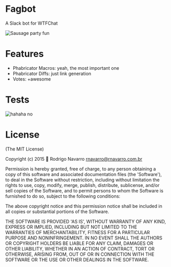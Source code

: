 # Fagbot

A Slack bot for WTFChat

![Sausage party fun](https://dl.dropboxusercontent.com/u/732128/sausages.gif)

# Features

- Phabricator Macros: yeah, the most important one
- Phabricator Diffs: just link generation
- Votes: +awesome

# Tests
![hahaha no](https://dl.dropboxusercontent.com/u/732128/81f2deb5142749624159709399_700wa_0.gif)

# License
(The MIT License)

Copyright (c) 2015 :eggplant: Rodrigo Navarro rnavarro@rnavarro.com.br 

Permission is hereby granted, free of charge, to any person obtaining a copy of this software and associated documentation files (the 'Software'), to deal in the Software without restriction, including without limitation the rights to use, copy, modify, merge, publish, distribute, sublicense, and/or sell copies of the Software, and to permit persons to whom the Software is furnished to do so, subject to the following conditions:

The above copyright notice and this permission notice shall be included in all copies or substantial portions of the Software.

THE SOFTWARE IS PROVIDED 'AS IS', WITHOUT WARRANTY OF ANY KIND, EXPRESS OR IMPLIED, INCLUDING BUT NOT LIMITED TO THE WARRANTIES OF MERCHANTABILITY, FITNESS FOR A PARTICULAR PURPOSE AND NONINFRINGEMENT. IN NO EVENT SHALL THE AUTHORS OR COPYRIGHT HOLDERS BE LIABLE FOR ANY CLAIM, DAMAGES OR OTHER LIABILITY, WHETHER IN AN ACTION OF CONTRACT, TORT OR OTHERWISE, ARISING FROM, OUT OF OR IN CONNECTION WITH THE SOFTWARE OR THE USE OR OTHER DEALINGS IN THE SOFTWARE.
